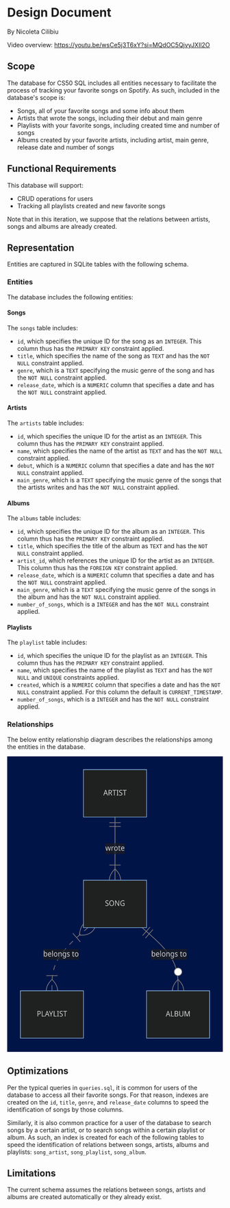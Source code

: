 # Design Document

By Nicoleta Cilibiu

Video overview: <https://youtu.be/wsCe5j3T6xY?si=MQdOC5QjvyJXIl2O>

## Scope

The database for CS50 SQL includes all entities necessary to facilitate the process of tracking your favorite songs on Spotify. As such, included in the database's scope is:

* Songs, all of your favorite songs and some info about them
* Artists that wrote the songs, including their debut and main genre
* Playlists with your favorite songs, including created time and number of songs
* Albums created by your favorite artists, including artist, main genre, release date and number of songs

## Functional Requirements

This database will support:

* CRUD operations for users
* Tracking all playlists created and new favorite songs

Note that in this iteration, we suppose that the relations between artists, songs and albums are already created.

## Representation
Entities are captured in SQLite tables with the following schema.

### Entities

The database includes the following entities:

#### Songs

The `songs` table includes:

* `id`, which specifies the unique ID for the song as an `INTEGER`. This column thus has the `PRIMARY KEY` constraint applied.
* `title`, which specifies the name of the song as `TEXT` and has the `NOT NULL` constraint applied.
* `genre`, which is a `TEXT` specifying the music genre of the song and has the `NOT NULL` constraint applied.
* `release_date`, which is a `NUMERIC` column that specifies a date and has the `NOT NULL` constraint applied.

#### Artists

The `artists` table includes:

* `id`, which specifies the unique ID for the artist as an `INTEGER`. This column thus has the `PRIMARY KEY` constraint applied.
* `name`, which specifies the name of the artist as `TEXT` and has the `NOT NULL` constraint applied.
* `debut`, which is a `NUMERIC` column that specifies a date and has the `NOT NULL` constraint applied.
* `main_genre`, which is a `TEXT` specifying the music genre of the songs that the artists writes and has the `NOT NULL` constraint applied.

#### Albums

The `albums` table includes:

* `id`, which specifies the unique ID for the album as an `INTEGER`. This column thus has the `PRIMARY KEY` constraint applied.
* `title`, which specifies the title of the album as `TEXT` and has the `NOT NULL` constraint applied.
* `artist_id`, which references the unique ID for the artist as an `INTEGER`. This column thus has the `FOREIGN KEY` constraint applied.
* `release_date`, which is a `NUMERIC` column that specifies a date and has the `NOT NULL` constraint applied.
* `main_genre`, which is a `TEXT` specifying the music genre of the songs in the album and has the `NOT NULL` constraint applied.
* `number_of_songs`, which is a `INTEGER` and has the `NOT NULL` constraint applied.

#### Playlists

The `playlist` table includes:

* `id`, which specifies the unique ID for the playlist as an `INTEGER`. This column thus has the `PRIMARY KEY` constraint applied.
* `name`, which specifies the name of the playlist as `TEXT` and has the `NOT NULL` and `UNIQUE` constraints applied.
* `created`, which is a `NUMERIC` column that specifies a date and has the `NOT NULL` constraint applied. For this column the default is `CURRENT_TIMESTAMP`.
* `number_of_songs`, which is a `INTEGER` and has the `NOT NULL` constraint applied.

### Relationships

The below entity relationship diagram describes the relationships among the entities in the database.

![ER Diagram](diagram.png)

## Optimizations

Per the typical queries in `queries.sql`, it is common for users of the database to access all their favorite songs. For that reason, indexes are created on the `id`, `title`, `genre`, and `release_date` columns to speed the identification of songs by those columns.

Similarly, it is also common practice for a user of the database to search songs by a certain artist, or to search songs within a certain playlist or album. As such, an index is created for each of the following tables to speed the identification of relations between songs, artists, albums and playlists: `song_artist`, `song_playlist`, `song_album`.

## Limitations

The current schema assumes the relations between songs, artists and albums are created automatically or they already exist.
